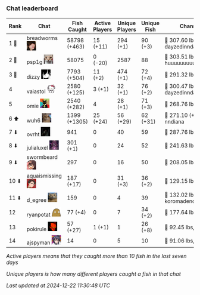 ### Chat leaderboard
| Rank | Chat | Fish Caught | Active Players | Unique Players | Unique Fish | Channel Record 🎊 |
|------|------|-------------|----------------|----------------|-------------|-------------------|
| 1 🥇  | breadworms ![breadworms](https://raw.githubusercontent.com/blableblup/gofish/main/images/players/breadworms.png) | 58798 (+463) | 15 (+11) | 294 (+1) | 90 (+3) | 🦑 307.60 lbs, dayzedinndaydreams |
| 2 🥈  | psp1g ![psp1g](https://raw.githubusercontent.com/blableblup/gofish/main/images/players/psp1g.png) | 58075 | 0 (-20) | 2587 | 88 | 🐳 303.51 lbs, huuuuuuuuuuuuuuuuuuuuuurz |
| 3 🥉  | dizzy ![dizzy](https://raw.githubusercontent.com/blableblup/gofish/main/images/players/dizzy.png) | 7793 (+504) | 11 (+2) | 474 (+1) | 72 (+4) | 🐳 291.32 lbs, buhl00n |
| 4  | vaiastol ![vaiastol](https://raw.githubusercontent.com/blableblup/gofish/main/images/players/vaiastol.png) | 2580 (+125) | 3 (+1) | 32 (+1) | 76 (+2) | 🐳 300.47 lbs, dayzedinndaydreams |
| 5  | omie ![omie](https://raw.githubusercontent.com/blableblup/gofish/main/images/players/omie.png) | 2540 (+282) | 4 | 28 (+1) | 71 (+3) | 🐉 268.76 lbs, ritaaww |
| 6 ⬆ | wuh6 ![wuh6](https://raw.githubusercontent.com/blableblup/gofish/main/images/players/wuh6.png) | 1399 (+1305) | 25 (+24) | 56 (+29) | 62 (+31) | 🐳 271.10 (+120.41) lbs, nndiana |
| 7 ⬇ | ovrht ![ovrht](https://raw.githubusercontent.com/blableblup/gofish/main/images/players/ovrht.png) | 941 | 0 | 40 | 59 | 🐳 287.76 lbs, ovrht |
| 8 ⬇ | julialuxel ![julialuxel](https://raw.githubusercontent.com/blableblup/gofish/main/images/players/julialuxel.png) | 301 (+1) | 0 | 24 | 52 | 🦕 241.63 lbs, toastyso |
| 9 ⬇ | swormbeard ![swormbeard](https://raw.githubusercontent.com/blableblup/gofish/main/images/players/swormbeard.png) | 297 | 0 | 16 | 50 | 🐳 208.05 lbs, larvasisters |
| 10 ⬇ | aquaismissing ![aquaismissing](https://raw.githubusercontent.com/blableblup/gofish/main/images/players/aquaismissing.png) | 187 (+17) | 0 | 31 (+3) | 36 (+2) | 🦭 129.15 lbs, poggu_ |
| 11 ⬇ | d_egree ![d_egree](https://raw.githubusercontent.com/blableblup/gofish/main/images/players/d_egree.png) | 159 | 0 | 4 | 39 | 🐊 132.02 lbs, koromadeno_shogun |
| 12  | ryanpotat ![ryanpotat](https://raw.githubusercontent.com/blableblup/gofish/main/images/players/ryanpotat.png) | 77 (+4) | 0 | 7 | 34 (+2) | 🦕 177.64 lbs, lolspers |
| 13  | pokirule ![pokirule](https://raw.githubusercontent.com/blableblup/gofish/main/images/players/pokirule.png) | 57 (+27) | 1 (+1) | 1 | 26 (+8) | 🐙 92.45 lbs, osnyisdead |
| 14  | ajspyman ![ajspyman](https://raw.githubusercontent.com/blableblup/gofish/main/images/players/ajspyman.png) | 14 | 0 | 5 | 10 | 🐬 91.06 lbs, respirate_ |

_Active players means that they caught more than 10 fish in the last seven days_

_Unique players is how many different players caught a fish in that chat_

_Last updated at 2024-12-22 11:30:48 UTC_